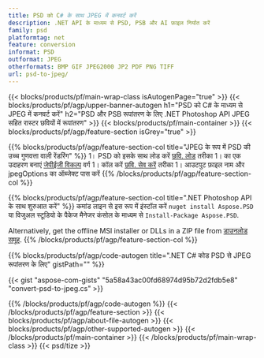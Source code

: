 ```yaml
---
title: PSD को C# के साथ JPEG में कनवर्ट करें
description: .NET API के माध्यम से PSD, PSB और AI फ़ाइल निर्यात करें
family: psd
platformtag: net
feature: conversion
informat: PSD
outformat: JPEG
otherformats: BMP GIF JPEG2000 JP2 PDF PNG TIFF
url: psd-to-jpeg/
---
```


{{< blocks/products/pf/main-wrap-class isAutogenPage="true" >}}
{{< blocks/products/pf/agp/upper-banner-autogen h1="PSD को C# के माध्यम से JPEG में कनवर्ट करें" h2="PSD और PSB रूपांतरण के लिए .NET Photoshop API JPEG सहित रास्टर छवियों में रूपांतरण" >}}
{{< blocks/products/pf/main-container >}}
{{< blocks/products/pf/agp/feature-section isGrey="true" >}}

{{% blocks/products/pf/agp/feature-section-col title="JPEG के रूप में PSD की उच्च गुणवत्ता वाली रेंडरिंग" %}}
1। PSD को इसके साथ लोड करें [छवि. लोड](https://apireference.aspose.com/psd/net/aspose.psd/image/methods/load/index) तरीका
1। का एक उदाहरण बनाएं [जेपीईजी विकल्प](https://apireference.aspose.com/psd/net/aspose.psd.imageoptions/jpegoptions) वर्ग
1। कॉल करें [छवि. सेव करें](https://apireference.aspose.com/psd/net/aspose.psd/image/methods/save/index) तरीका
1। आउटपुट फ़ाइल नाम और jpegOptions का ऑब्जेक्ट पास करें
{{% /blocks/products/pf/agp/feature-section-col %}}

{{% blocks/products/pf/agp/feature-section-col title=".NET Photoshop API के साथ शुरुआत करें" %}}
कमांड लाइन से इस रूप में इंस्टॉल करें ```nuget install Aspose.PSD``` या विजुअल स्टूडियो के पैकेज मैनेजर कंसोल के माध्यम से ```Install-Package Aspose.PSD```.

Alternatively, get the offline MSI installer or DLLs in a ZIP file from [डाउनलोड समूह](https://releases.aspose.com/psd/net).
{{% /blocks/products/pf/agp/feature-section-col %}}

{{% blocks/products/pf/agp/code-autogen title=".NET C# कोड PSD से JPEG रूपांतरण के लिए" gistPath="" %}}

{{< gist "aspose-com-gists" "5a58a43ac00fd68974d95b72d2fdb5e8" "convert-psd-to-jpeg.cs" >}}

{{% /blocks/products/pf/agp/code-autogen %}}
{{< /blocks/products/pf/agp/feature-section >}}
{{< blocks/products/pf/agp/about-file-autogen >}}
{{< blocks/products/pf/agp/other-supported-autogen >}}
{{< /blocks/products/pf/main-container >}}
{{< /blocks/products/pf/main-wrap-class >}}
{{< psd/tize >}}
